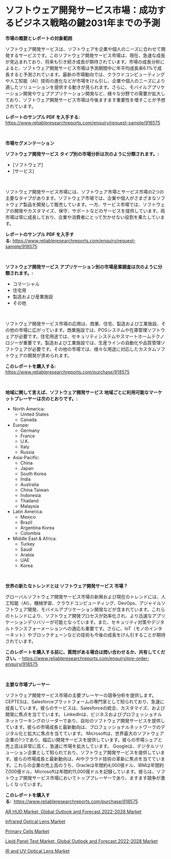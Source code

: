 <p><h1>ソフトウェア開発サービス市場：成功するビジネス戦略の鍵2031年までの予測</h1></p><p><strong>市場の概要とレポートの対象範囲</strong></p>
<p><p>ソフトウェア開発サービスは、ソフトウェアを企業や個人のニーズに合わせて開発するサービスです。このソフトウェア開発サービス市場は、現在、急速な成長が見込まれており、将来も引き続き成長が期待されています。市場の成長分析によると、ソフトウェア開発サービス市場は予測期間中に年平均成長率6.1%で成長すると予測されています。最新の市場動向では、クラウドコンピューティングや人工知能（AI）技術の進化などが市場をけん引し、企業や個人のニーズにより適したソリューションを提供する動きが見られます。さらに、モバイルアプリケーション開発やウェブアプリケーション開発など、様々な分野での需要が拡大しており、ソフトウェア開発サービス市場は今後ますます重要性を増すことが予想されています。</p></p>
<p><strong>レポートのサンプル PDF を入手する:</strong> <a href="https://www.reliableresearchreports.com/enquiry/request-sample/918575">https://www.reliableresearchreports.com/enquiry/request-sample/918575</a></p>
<p>&nbsp;</p>
<p><strong>市場セグメンテーション</strong></p>
<p><strong>ソフトウェア開発サービス タイプ別の市場分析は次のように分類されます。:</strong></p>
<p><ul><li>[ソフトウェア]</li><li>[サービス]</li></ul></p>
<p>&nbsp;</p>
<p><p>ソフトウェア開発サービス市場には、ソフトウェア市場とサービス市場の2つの主要なタイプがあります。ソフトウェア市場では、企業や個人がさまざまなソフトウェア製品を開発して販売しています。一方、サービス市場では、ソフトウェアの開発やカスタマイズ、保守、サポートなどのサービスを提供しています。両市場は常に成長しており、企業や消費者にとって欠かせない役割を果たしています。</p></p>
<p><strong>レポートのサンプル PDF を入手する:</strong>&nbsp;<a href="https://www.reliableresearchreports.com/enquiry/request-sample/918575">https://www.reliableresearchreports.com/enquiry/request-sample/918575</a></p>
<p>&nbsp;</p>
<p><strong> ソフトウェア開発サービス アプリケーション別の市場産業調査は次のように分類されます。:</strong></p>
<p><ul><li>コマーシャル</li><li>住宅用</li><li>製造および産業施設</li><li>その他</li></ul></p>
<p>&nbsp;</p>
<p><p>ソフトウェア開発サービス市場の応用は、商業、住宅、製造および工業施設、その他の市場に広がっています。商業施設では、POSシステムや在庫管理ソフトウェアが必要です。住宅用途では、セキュリティシステムやスマートホームテクノロジーが重要です。製造および工業施設では、生産ラインの自動化や品質管理ソフトウェアが必要です。その他の市場では、様々な用途に対応したカスタムソフトウェアの開発が求められます。</p></p>
<p><strong>このレポートを購入する:</strong>&nbsp; <a href="https://www.reliableresearchreports.com/purchase/918575">https://www.reliableresearchreports.com/purchase/918575</a></p>
<p>&nbsp;</p>
<p><strong>地域に関して言えば、ソフトウェア開発サービス 地域ごとに利用可能なマーケットプレーヤーは次のとおりです。:</strong></p>
<p><ul>
    <li>
        North America:
        <ul>
            <li>United States</li>
            <li>Canada</li>
        </ul>
    </li>
    <li>
        Europe:
        <ul>
            <li>Germany</li>
            <li>France</li>
            <li>U.K.</li>
            <li>Italy</li>
            <li>Russia</li>
        </ul>
    </li>
    <li>
        Asia-Pacific:
        <ul>
            <li>China</li>
            <li>Japan</li>
            <li>South Korea</li>
            <li>India</li>
            <li>Australia</li>
            <li>China Taiwan</li>
            <li>Indonesia</li>
            <li>Thailand</li>
            <li>Malaysia</li>
        </ul>
    </li>
    <li>
        Latin America:
        <ul>
            <li>Mexico</li>
            <li>Brazil</li>
            <li>Argentina Korea</li>
            <li>Colombia</li>
        </ul>
    </li>
    <li>
        Middle East & Africa:
        <ul>
            <li>Turkey</li>
            <li>Saudi</li>
            <li>Arabia</li>
            <li>UAE</li>
            <li>Korea</li>
        </ul>
    </li>
    </ul></p>
<p>&nbsp;</p>
<p><strong>世界の新たなトレンドとは ソフトウェア開発サービス 市場？</strong></p>
<p><p>グローバルソフトウェア開発サービス市場の新興および現在のトレンドには、人工知能（AI）、機械学習、クラウドコンピューティング、DevOps、アジャイルソフトウェア開発、モバイルアプリケーション開発などが含まれています。これらのトレンドにより、ソフトウェア開発プロセスが効率化され、より迅速なアプリケーションデリバリーが可能となっています。また、セキュリティ対策やデジタルトランスフォーメーションへの適応も重要です。さらに、IoT（モノのインターネット）やブロックチェーンなどの技術も今後の成長をけん引することが期待されています。</p></p>
<p><strong>このレポートを購入する前に、質問がある場合は問い合わせるか、共有してください。</strong>- <a href="https://www.reliableresearchreports.com/enquiry/pre-order-enquiry/918575">https://www.reliableresearchreports.com/enquiry/pre-order-enquiry/918575</a></p>
<p>&nbsp;</p>
<p><strong>主要な市場プレーヤー</strong></p>
<p><p>ソフトウェア開発サービス市場の主要プレーヤーの競争分析を提供します。 CEPTESは、Salesforceプラットフォームの専門家として知られており、急速に成長しています。彼らのサービスは、Salesforceの統合、カスタマイズ、および開発に焦点を当てています。 LinkedInは、ビジネスおよびプロフェッショナルネットワーキングのリーダーであり、自社のソフトウェア開発サービスを提供しています。彼らの市場成長と最新動向は、プロフェッショナルネットワークのデジタル化と拡大に焦点を当てています。 Microsoftは、世界最大のソフトウェア企業の1つであり、幅広い開発サービスを提供しています。彼らの市場シェアと売上高は非常に高く、急速に市場を拡大しています。 Googleは、デジタルソリューション企業として知られており、ソフトウェア開発サービスを提供しています。彼らの市場成長と最新動向は、AIやクラウド技術の革新に焦点を当てています。これらの企業の売上高のうち、Oracleは年間約4,000億ドル、IBMは年間約7,000億ドル、Microsoftは年間約11,000億ドルを記録しています。彼らは、ソフトウェア開発サービス市場においてトッププレーヤーであり、ますます競争が激しくなっています。</p></p>
<p><strong>このレポートを購入する:</strong>&nbsp;&nbsp;<a href="https://www.reliableresearchreports.com/purchase/918575">https://www.reliableresearchreports.com/purchase/918575</a></p>
<p><p><a href="https://silk-columnist-571.notion.site/AR-HUD-Market-Global-Outlook-and-Forecast-2022-2028-Market-Provides-Detailed-Segmentation-of-this-M-f678b0ce2c564f3d8b9b03eab5972e12">AR HUD Market, Global Outlook and Forecast 2022-2028 Market</a></p><p><a href="https://github.com/zjyglelu/Market-Research-Report-List-1/blob/main/infrared-optical-lens-market.md">Infrared Optical Lens Market</a></p><p><a href="https://view.publitas.com/reportprime-1/primary-cells-market-size-2024-2031-global-industrial-analysis-key-geographical-regions-market-share-top-key-players-product-types-and-forecast-research-report/">Primary Cells Market</a></p><p><a href="https://cute-banjo-8ca.notion.site/Global-Lipid-Panel-Test-Market-Global-Outlook-and-Forecast-2022-2028-Market-Size-and-Market-Trends--cf88347d5289439593cf8dee2fa9eaf3">Lipid Panel Test Market, Global Outlook and Forecast 2022-2028 Market</a></p><p><a href="https://github.com/mbisetmhermsr/Market-Research-Report-List-1/blob/main/ir-and-uv-optical-lens-market.md">IR and UV Optical Lens Market</a></p></p>
